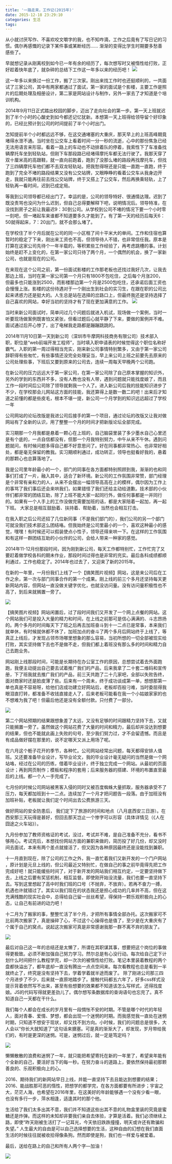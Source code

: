 ```yaml
---
title: '一路走来，工作记(2015年)'
date: 2015-12-18 23:29:10
categories: 生活
tags: 
---
```

 
从小就讨厌写作、不喜欢咬文嚼字的我，也不知咋滴，工作之后竟有了写日记的习惯。偶尔再感慨的记录下某件事或某断经历…… 渐渐的变得比学生时期要多愁善感些了。<!--more-->


早就想记录从刚离校到如今已一年有余的经历了，每次想写时又被惰性给打败，正好趁着快年底了，就杂碎的总结下工作这一年多以来的经历吧！
![](/css/images/psb.jpg)

这一年多以来换过一份工作，搬了三次家。刚出来找工作时也还挺顺利的，一共面试了三家公司，其中有两家都通过了面试，第一家的面试是个影楼，主要工作是照片的后期处理及相册设计，第二家是网站设计与制作，另外一家去了才知道是个培训机构。


2014年9月11日正式踏出校园的脚步，迈出了走向社会的第一步。第一天上班就迟到了半个小时的心酸史到如今都还记忆犹新。本想第一天上班得给领导留个好印象的，已经比预计到公司的时间提前了半个小时出门。

怎知提前半个小时都远远不够，在这交通堵塞的大重庆，那天早上的上班高峰期竟堵得水泄不通。当时坐在公交车上看着时间一分一秒的流逝，心中的那份焦急已经无法用语言来形容。看着一路上的车动也不动排着队的停着，我索性下了车准备找辆摩托车坐到轻轨站，但刚下车那段路已经堵得摩托车都无法行驶了。我那天穿了双十厘米高的高跟鞋，就一直向前跑着，跑到了没那么堵的路段再找摩托车，但找了三四辆摩托车他们都不去双龙轻轨站，把我愁得呀还是只能一直跑一直跑，终于跑到了完全不堵的路段结果又没有公交站牌，又眼睁睁的看着公交车从我身边开走，我就只能再往前去找公交站牌，终于又搭上了公交车，然后再换乘轻轨，上了轻轨再一看时间，迟到已成定局。




等我到公司领导都已经出门了。幸运的是，公司的领导特好、很通情达理。迟到了既没责骂也没问为什么迟到，但自己总得要解释下吧，说明情况后。领导特准，在没找到房子之前让我最迟9：30到公司。从学校到公司不堵的情况下要一个小时零一刻吧，但一堵起车来谁都不知道要多久才能到了。有了第一天的经历后每天6：50就得起床，7：20出门，就不会那么堵了。


在学校住了半个月后就在公司的同一小区租了间十平米大的单间。工作和住宿也算暂时的稳定了下来，刚出来工资也不高，但领导待人不错，也非常信任我。原本是打算在这家公司先待个一年半载的，等积累些工作经验了，再考虑跳槽的事。计划始终是赶不上变化的，在第一家公司只待了两个月，一个偶然的机会，换了一家新公司，也就是现在的公司。


在来现在这个公司之前，第一份面试影楼的工作那老板也还找过我好几次，让我去那边上班，当时在第一家公司第一个月只有1800不包吃住，之后每个月涨200，但最多也只能涨到2500，而影楼那边第一个月是2500包吃住，还承诺后面工资也会慢慢上涨。影楼的这份待遇对于一个刚出生到社会的实习生，在跟在职的公司比起来诱惑力还是挺大的。人生总是站在选择的岔路口上，但最终我还是坚持选择了自己喜欢的网站，幸好当初的坚持才有了现在更加满意的工作。
![](/css/images/psb2.jpg)

当时来新公司面试时，简单问过几个问题后就进入机试，现场做一个案例，当时一听要现场做案例既害怕又紧张，但看过题后心就平静了下来，要做的案例并不难。面试通过后开心惨了，出了电梯我走路都是蹦蹦跳跳的。


2014年11月10日第一天到新公司（深圳市牛摩网科技商务有限公司）技术部入职，职位是“web前端开发工程师”，当时填入职申请表的时候觉得这个职位名称好霸气。入职的第一周过得相当充实，刚来新公司事情特别繁多，又由于第一家公司辞职得有些匆忙，有些事情还没完全处理妥当，早上来公司上班之前要先去原来的公司处理些事，下班后又要到原来的公司去，连续一周每天早晚两个公司跑。


在新公司的压力远远大于第一家公司，在第一家公司除了自己原本掌握的知识外，另外的学到的东西并不多，没有人教也没有人带，遇到问题就只能找度娘了，而且工作一段时间后公司除了领导就剩我一个人了。进入新公司后我的技能知识进步了不少，在学校那会儿网站这方面的技能，我还算得上是数一数二的吧！出来后才知道之前懂的都是些皮毛，根本不堪一提，新公司一个月学到的知识远远超过了学校一年

公司网站的论坛改版是我进公司后接手的第一个项目，通过论坛的改版又让我对做网站有了全新的认识，用了整整一个月的时间才把新版论坛全部完成。

实习期那一个月我都是悬着一颗心在上班的，自己脑袋里装了多少墨水自己心里还是有个底的，一点自信都没有，但那一个月我特别努力，中午从来不午休。遇到问题就问，有时候问题多得自己都不好意思问了。好在同事都非常热心、也非常好相处，都是毫无保留的教我。实习期顺利通过，成功转正，领导也挺看好我的，悬着的那颗心也总算落地了。


我是公司里年龄最小的一个，部门的同事在各方面都特别照顾到我，渐渐的也和同事们打成了一片，融入其中，适合了新环境。新公司的工作氛围非常赞，部门经理是个非常有亲和力的人，从来不会摆出一幅领导高高在上的模样，偶尔因为工作上的事骂了我们事后还会来哄我们，如果错怪了我们还给主动给道歉。技术部的小伙伴们都非常的团结互助，除了上班不能大家一起同行外，做任何事都是一并同行的。如果有一个人手上的工作没做完需要加班的话，都是大家陪着一起加，再一起下班。
大家总是相互鼓励着、扶持着、帮助着，当然也会相互打击。

在我入职之后公司还招了几位新同事（不是我们部门的），我们公司的另一个部门可就没我们技术部这么团结咯。但我始终是公司里最小的一个，喜欢这种最小的感觉，嘿嘿！有时候还可以假装使点小性子，领导还得来哄一下。在这样的工作氛围和有这样一群团结互助的小伙伴的公司，会给人带来一种家的感觉。


2014年11-12月份那段时间，因为刚到新公司，每天工作都特别忙，工作忙完了又要赶着做学校各科的期未作业，那段时间过得也是非常的充实。最后各科成绩都顺利通过，工作也稳定了。2014年也过去了，又迎来了新的2015年。


在新的一年里，一月份我们上线了一个【搞笑图片视频】网站，这是来公司后在工作之余，第一次与部门同事合作的第一个成果。刚上线的前三个多月还坚持每天更新网站内容，但网站一直没做关键字优化，也就没访问量。没有访问量积极性也不高了，到后来就搁置一旁了。

![](/css/images/psb3.jpg)


【搞笑图片视频】网站闲置后，过了段时间我们又开发了一个网上点餐的网站。这个网站我们可是投入大量的精力和时间，在上线之前那可是信心满满的、斗志昂扬的。两个多月的时间每天下了班之后再去加班奋斗到十一二点已是常事，本来我们就单休，有时候就休都不休了，加班加点的奋斗了两个多月后网站终于上线了，等真正上线后，才发现占领市场哪里想象的那么容易，当初所想的一切全部被现实给打败，其实坚持做下去也不是做不走，但我们都上着班没有那么多的时间和精力自己去跑业务。


网站刚上线那段时间，可能是长期待在办公室工作的原因，总想尝试着去外面跑跑，我便主动提出自己要去试着推广我们的产品，后来我拿了二十套二维码和宣传册，下了班我就去推广我们的产品，前三天共跑了二十几家吧，全部以失败告终，面对商家时还是脸皮薄了些。后来有一个周未，终于成功谈成第一单，想想那第一单也真是不容易呀，给他们店成功建立好网站后，老板却百般刁难，当时委屈得我眼泪直打转，都准备不收钱直接走人了，后来老板可能看在我一个小姑娘家家的也不想难为我了吧！但最后他还是没有全额付款。只付费了一部分。

![](/css/images/psb4.jpg)


第二个网站预期的结果跟想象差了太远，又没有足够的时间跟精力坚持下去，又就只能搁置一旁了。虽然做这个网站花费了大量的时间和精力，最后却并没达到想要的结果，但也不能就此画上失败的句号，至少我们努力过，才不会留遗憾。而且是有成品做好摆在那里的，说不定哪天又派上用场了呢。


在六月这个栀子花开的季节，各种忙。公司网站经常出问题，每天都得安排人值班。又还要准备毕业设计，写毕业论文，我的毕业设计毫无疑问的当然是做一个网站咯，经过在公司的历练，借着毕业设计，终于独立完成一个网站。从最初的页面设计；再到网页制作；模板和程序的套用；后来服务器的搭建、环境的布置直至最后的上线。都一个人一手完成了。


七月份的时候公司网站被黑客入侵的同时又被百度蜘蛛大量抓取，服务器承受不了压力，每天都加班到十一二点。连续加了一个月才把问题告一段落。由于加班没有加班补贴，老板就让我们定个时间出去公费旅游三天。


做好网站的安全防患后， 我们定下了旅游的时间和地点（八月底西安三日游）。在西安那三天玩得是甚好，但回去那天岂止一个惨字可以形容（具体详情见（《人在囧途之火车站》）。


九月份参加了教师资格证的考试，没过，考试并不难，是自己准备不充分，看书不够用心。考试完后，本想找份网站方面的兼职来做的，简历投了好几份，却又没时间去面试，本来有两个差点就接活了，但又因为各种原因最终还是没能找到兼职。


十一月直到现在，除了公司的工作之外，我一直忙着我们又新开发的一个门户网站 ，原计划是元旦上线的，但公司最近又特别忙，在做自己的事之前毕竟得先把工作完成好吧！就只能缓些时间了，对于新开发的网站我们相互约定，一定要坚持做下去，上线之后要有奖惩机制，相互监督。即使刚开始没流量，我们也要一直坚持下去。写到这里想起了高中时我们班的口号（不抛弃，不放弃）。若再不奋力一搏，机遇也许就错过了。其实以我们现在的状态我还是担心成功的几率并不高，但在这充满残酷的现实社会中，总得给自己留一丝丝希望，得保持一颗乐观积极向上的心态，让自己有前进的动力吧！


十二月为了搬家的事，整整忙活了半个月，才把所有事情全部办托。这次搬家可不比前两次搬家了，真是操碎了心，不过这个心操得也是值了，至少是在大重庆有了个属于自己的窝点。说起这次搬家可真是非常感谢我那一群不离不弃的朋友了。

![](/css/images/psb5.jpg)


最后对自己这一年的总结还是太懒了，所谓在其职谋其事，想要把这个岗位的事做得更极致。必须不断加强自己努力学习。然尔总是有心没行动。每次给自己定下计划什么时间把什么教程学完，却一次次的被惰性给打败。笔记本里装着教程的两个盘都快溢出了，都年底却一直没有腾出一点点空间来。每次看教程也总是看到一半就终止了，终究是没有坚持下去，学着学着就半途而废了。 除了刚进公司那三四个月进步了不少，后来就一直原地踏步了。接触代码都五六年了，好多css样式没提示背着依然写不出来，甚至有些想要的效果都不知道该怎么写样式，还得找度娘。JS的代码写得就更差劲儿了。偶尔想写条数据库的查询语句也忘完了。真不知道自己一天都在干什么。


我们每个人都会在成长的岁月里有一段惆怅不安的时期。不管是哪个时代的年轻人，面对青春、爱情、梦想，都会出现一个迷惘的时期。而我感觉我一直处在迷惘时期，只知道不想安于现状，却又找不到方向。小时候，我们的问题总是很多，大人会以“你长大就知道了”这句话来搪塞。可是真的渐渐大了，却发现，岁月带给我们的，有时是更深的迷惘。可是，迷惘过后，就一定是笃定吗？

![](/css/images/psb6.jpg)


懒懒散散的浪费和迷惘了一年，就只能把希望寄托在新的一年里了，希望来年能有个全新的自己，要活好当下的每一秒。在努力奋斗的道路上，要依然保持最初那颗善良的、乐观积极向上的心。


2016、期待我们的新网站早日上线，并能一直坚持下去且能达到想要的结果；2016、能战胜那可恶的惰性，把想学的都学完，在各方面都要有所进步；宇宙之大，茫茫人海，也希望在2016年里，在这美好的年龄能够遇一个没有少看一眼，也没有多行一步，萍水相逢，适逢其时的那个他。

生活给了我们太多出其不意，我们并不知道这些出其不意的礼物盒里装的究竟是蜜糖还是炸弹。而这样的未知却非要我们亲自去体验，才算是活着。我们必须继续上路，即使“昨天刚被生活打了一记耳光，今天依旧跌跌撞撞，明天或许还有欺骗和失望。” 人生最大的自由是可以自己选择想要的生活，这种自由的幻想在我们直面生活的时候往往就被收拾得像条狗。然而即使是狗，我们也一样爱与被爱着。

最后，送给在路上的自己和所有人两个字—加油！

![](/css/images/psb7.jpg)